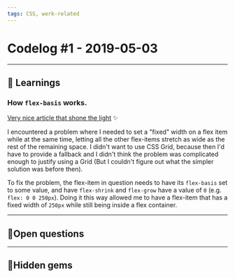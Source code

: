 ```yaml
---
tags: CSS, work-related
---
```


# Codelog #1 - 2019-05-03

-----

## 🌱 Learnings
### How `flex-basis` works.
[Very nice article that shone the light](https://gedd.ski/post/the-difference-between-width-and-flex-basis/) ✨

I encountered a problem where I needed to set a "fixed" width on a flex item while at the same time, letting all the other flex-items stretch as wide as the rest of the remaining space. I didn't want to use CSS Grid, because then I'd have to provide a fallback and I didn't think the problem was complicated enough to justify using a Grid (But I couldn't figure out what the simpler solution was before then).

To fix the problem, the flex-item in question needs to have its `flex-basis` set to some value, and have `flex-shrink` and `flex-grow` have a value of `0` (e.g. `flex: 0 0 250px`). Doing it this way allowed me to have a flex-item that has a fixed width of `250px` while still being inside a flex container.

-----

## 💭Open questions

-----


## 💎Hidden gems
